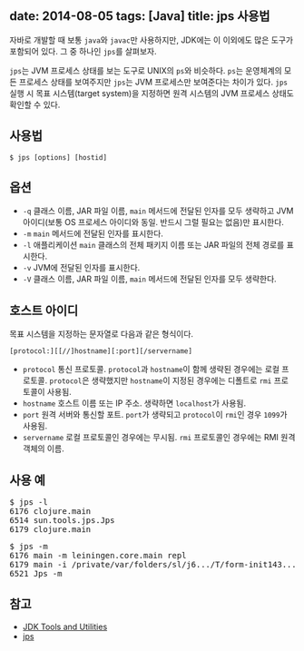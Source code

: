 date: 2014-08-05
tags: [Java]
title: jps 사용법
---
자바로 개발할 때 보통 `java`와 `javac`만 사용하지만, JDK에는 이 이외에도 많은 도구가 포함되어 있다. 그 중 하나인 `jps`를 살펴보자.
<!--more-->
`jps`는 JVM 프로세스 상태를 보는 도구로 UNIX의 `ps`와 비슷하다. `ps`는 운영체계의 모든 프로세스 상태를 보여주지만 `jps`는 JVM 프로세스만 보여준다는 차이가 있다. `jps` 실행 시 목표 시스템(target system)을 지정하면 원격 시스템의 JVM 프로세스 상태도 확인할 수 있다.

## 사용법

```
$ jps [options] [hostid]
```

## 옵션
* `-q` 클래스 이름, JAR 파일 이름, `main` 메서드에 전달된 인자를 모두 생략하고 JVM 아이디(보통 OS 프로세스 아이디와 동일. 반드시 그럴 필요는 없음)만 표시한다.
* `-m` `main` 메서드에 전달된 인자를 표시한다.
* `-l` 애플리케이션 `main` 클래스의 전체 패키지 이름 또는 JAR 파일의 전체 경로를 표시한다.
* `-v` JVM에 전달된 인자를 표시한다.
* `-V` 클래스 이름, JAR 파일 이름, `main` 메서드에 전달된 인자를 모두 생략한다.

## 호스트 아이디
목표 시스템을 지정하는 문자열로 다음과 같은 형식이다.

```
[protocol:][[//]hostname][:port][/servername]
```

* `protocol` 통신 프로토콜. `protocol`과 `hostname`이 함께 생략된 경우에는 로컬 프로토콜. `protocol`은 생략했지만 `hostname`이 지정된 경우에는 디폴트로 `rmi` 프로토콜이 사용됨.
* `hostname` 호스트 이름 또는 IP 주소. 생략하면 `localhost`가 사용됨.
* `port` 원격 서버와 통신할 포트. `port`가 생략되고 `protocol`이 `rmi`인 경우 `1099`가 사용됨.
* `servername` 로컬 프로토콜인 경우에는 무시됨. `rmi` 프로토콜인 경우에는 RMI 원격 객체의 이름.

## 사용 예
<pre class="console">
$ jps -l
6176 clojure.main
6514 sun.tools.jps.Jps
6179 clojure.main
</pre>

<pre class="console">
$ jps -m
6176 main -m leiningen.core.main repl
6179 main -i /private/var/folders/sl/j6.../T/form-init143...99.clj
6521 Jps -m
</pre>

## 참고
* [JDK Tools and Utilities](http://docs.oracle.com/javase/8/docs/technotes/tools/)
* [jps](http://docs.oracle.com/javase/8/docs/technotes/tools/unix/jps.html)
